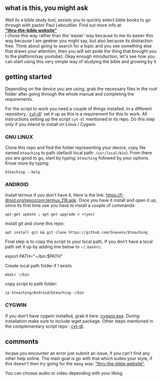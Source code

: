 ## what is this, you might ask
Well its a bible study tool, assists you to quickly select bible books to go through with pastor Paul Leboutilier.
Find out more info at:<br>**["thru-the-bible website"](https://www.ccontario.com/thru-the-bible)**<br/>
I chose this way rather than the 'easier' way because to me its easier this way because I am geekier you might say, but also because its distraction free.
Think about going to search for a topic and you see something else that draws your attention, then you will set aside the thing that brought you to the platform(say youtube).
Okay enough introduction, let's see how you can start using this very simple way of studying the bible and growing by it

## getting started
Depending on the device you are using, grab the necessary files in the root folder after going through the whole manual and completing the requirements.

For the script to work you need a couple of things installed. 
In a different repository, \`[cyt-dl](https://github.com/Snavens/cyt-dl)\` set it up as this is a requirement for this to work.
All instructions setting up the script `cyt-dl` mentioned in its repo.
Do this step only if you intend to install on Linux / Cygwin

### GNU LINUX 
Clone this repo and find the folder representing your device, copy file named `bteaching` to path (default local path: `/usr/local/bin`).
From there you are good to go, start by typing:
`bteaching` followed by your options.
Know more by typing:
```
bteaching --help
```

### ANDROID
Install termux if you don't have it,
Here is the link: <https://f-droid.org/repo/com.termux_118.apk>.
Once you have it install and open it up, since its first time use you have to install a couple of commands:
```
apt-get update ; apt-get upgrade < <(yes)
```

Install git and clone this repo:

```
apt install git && git clone https://github.com/Snavens/bteaching
```
Final step is to copy the script to your local path, If you don't have a local path set it up by adding line below to `~/.bashrc`:

export PATH="~/bin:$PATH"

Create local path folder if ! exists

```
mkdir ~/bin
```


copy script to path folder:

```
cp bteaching/Android/bteaching ~/bin
```

### CYGWIN
If you don't have cygwin installed, grab it here :[cygwin.exe](https://cygwin.com/setup-x86_64.exe).
During installation make sure to include wget package.
Other steps mentioned in the complementary script repo : [cyt-dl](https://github.com/Snavens/cyt-dl).

## comments
Incase you encounter an error just submit an issue, if you can't find any other help online. The main goal is go with that which suites your style, if this doesn't then try going for the easy way: ["thru-the-bible website"](https://www.ccontario.com/thru-the-bible).

You can choose audio or video depending with your liking.
